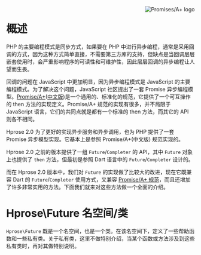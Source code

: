 <a href="https://promisesaplus.com/">
    <img src="https://promisesaplus.com/assets/logo-small.png" alt="Promises/A+ logo"
         title="Promises/A+ 1.1 compliant" align="right" />
</a>

# 概述

PHP 的主要编程模式是同步方式，如果要在 PHP 中进行异步编程，通常是采用回调的方式，因为这种方式简单直接，不需要第三方库的支持，但缺点是当回调层层嵌套使用时，会严重影响程序的可读性和可维护性，因此层层回调的异步编程让人望而生畏。

回调的问题在 JavaScript 中更加明显，因为异步编程模式是 JavaScript 的主要编程模式。为了解决这个问题，JavaScript 社区提出了一套 Promise 异步编程模型。[Promise/A+](https://promisesaplus.com/)([中文版](http://www.ituring.com.cn/article/66566))是一个通用的、标准化的规范，它提供了一个可互操作的 then 方法的实现定义。Promise/A+ 规范的实现有很多，并不局限于 JavaScript 语言，它们的共同点就是都有一个标准的 then 方法，而其它的 API 则各不相同。

Hprose 2.0 为了更好的实现异步服务和异步调用，也为 PHP 提供了一套 Promise 异步模型实现。它基本上是参照 Promise/A+(中文版) 规范实现的。

Hprose 2.0 之前的版本提供了一组 `Future`/`Completer` 的 API，其中 `Future` 对象上也提供了 `then` 方法，但最初是参照 Dart 语言中的 `Future`/`Completer` 设计的。

而在 Hprose 2.0 版本中，我们对 `Future` 的实现做了比较大的改进，现在它既兼容 Dart 的 `Future`/`Completer` 使用方式，又兼容 [Promise/A+ 规范](https://promisesaplus.com/)，而且还增加了许多非常实用的方法。下面我们就来对这些方法做一个全面的介绍。

# Hprose\Future 名空间/类

`Hprose\Future` 既是一个名空间，也是一个类。在该名空间下，定义了一些帮助函数和一些私有类。关于私有类，这里不做特别介绍，当某个函数或方法涉及到这些私有类时，再对其做特别说明。


